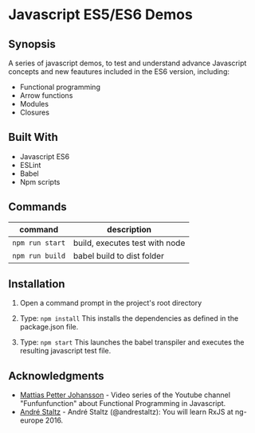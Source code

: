 # Javascript ES5/ES6 Demos

## Synopsis

A series of javascript demos, to test and understand advance Javascript concepts and new feautures included in the ES6 version, including: 

- Functional programming
- Arrow functions
- Modules
- Closures

## Built With

- Javascript ES6
- ESLint
- Babel
- Npm scripts

## Commands

command | description
--- | ---
`npm run start`| build, executes test with node
`npm run build`| babel build to dist folder

## Installation

1) Open a command prompt in the project's root directory

2) Type: `npm install`
    This installs the dependencies as defined in the package.json file.

3) Type: `npm start`
    This launches the babel transpiler and executes the resulting javascript test file.

## Acknowledgments

* [Mattias Petter Johansson](https://www.youtube.com/watch?v=BMUiFMZr7vk) - Video series of the Youtube channel "Funfunfunction" about Functional Programming in Javascript.
* [André Staltz](https://www.youtube.com/watch?v=uQ1zhJHclvs) - André Staltz (@andrestaltz): You will learn RxJS at ng-europe 2016.
